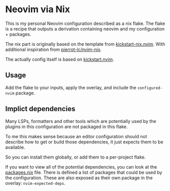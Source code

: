 # Neovim via Nix

This is my personal Neovim configuration described as a nix flake. The flake is a recipe that outputs a derivation containing neovim and my configuration + packages. 

The nix part is originally based on the template from [kickstart-nix.nvim](https://github.com/nix-community/kickstart-nix.nvim). With additional inspiration from [pierrot-lc/nvim-nix](https://github.com/pierrot-lc/nvim-nix).

The actually config itself is based on [kickstart.nvim](https://github.com/nvim-lua/kickstart.nvim).

## Usage

Add the flake to your inputs, apply the overlay, and include the `configured-nvim` package.


## Implict dependencies

Many LSPs, formatters and other tools which are potentially used by the plugins in this configuration are not packaged in this flake.

To me this makes sense because an editor configuration should not describe how to get or build those dependencies, it just expects them to be available.

So you can install them globally, or add them to a per-project flake.

If you want to view all of the potential dependencies, you can look at the [packages.nix](./nix/packages.nix) file. There is defined a list of packages that could be used by the configuration. These are also exposed as their own package in the overlay: `nvim-expected-deps`.